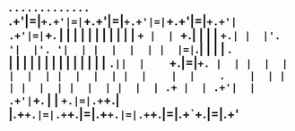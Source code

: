    . .     . .     . .     . .     . .     .       . .   
.+'|=|`+.+'|=|`+.+'|=|`+.+'|=|`+.+'|=|`+.+'|    .+'|=|`+.
|  | |  |  | |  |  | |  |  | `+ |  | `+.|  |    |  | `+.|
|  |'. '|  |'. '|  | |  |  |  | |  |=|`.|  |    |  | .   
|  | |  |  | |  |  | |  |  |  | |  | `.||  |    `+.|=|`+.
|  | |  |  | |  |  | |  |  |  | |  |    |  |    .    |  |
|  | |  |  | |  |  | |  |  | .+ |  | .+'|  | .+'|`+. |  |
`+.|=|.+`+.| |.+`+.|=|.+`+.|=|.+`+.|=|.+`+.|=|.+`+.|=|.+'
---------------------------------------------------------

